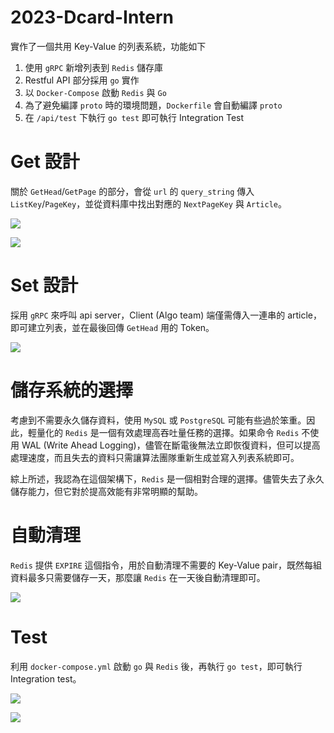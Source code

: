 # 2023-Dcard-Intern
實作了一個共用 Key-Value 的列表系統，功能如下
1. 使用 `gRPC` 新增列表到 `Redis` 儲存庫
2. Restful API 部分採用 `go` 實作
3. 以 `Docker-Compose` 啟動 `Redis` 與 `Go`
4. 為了避免編譯 `proto` 時的環境問題，`Dockerfile` 會自動編譯 `proto`
5. 在 `/api/test` 下執行 `go test` 即可執行 Integration Test

# Get 設計
關於 `GetHead`/`GetPage` 的部分，會從 `url` 的 `query_string` 傳入 `ListKey`/`PageKey`，並從資料庫中找出對應的 `NextPageKey` 與 `Article`。

![](https://i.imgur.com/d83dhYt.png)

![](https://i.imgur.com/Xz8Ad9A.png)

# Set 設計
採用 `gRPC` 來呼叫 api server，Client (Algo team) 端僅需傳入一連串的 article，即可建立列表，並在最後回傳 `GetHead` 用的 Token。

![](https://i.imgur.com/BMpaSvT.png)

# 儲存系統的選擇
考慮到不需要永久儲存資料，使用 `MySQL` 或 `PostgreSQL` 可能有些過於笨重。因此，輕量化的 `Redis` 是一個有效處理高吞吐量任務的選擇。如果命令 `Redis` 不使用 WAL (Write Ahead Logging)，儘管在斷電後無法立即恢復資料，但可以提高處理速度，而且失去的資料只需讓算法團隊重新生成並寫入列表系統即可。

綜上所述，我認為在這個架構下，`Redis` 是一個相對合理的選擇。儘管失去了永久儲存能力，但它對於提高效能有非常明顯的幫助。

# 自動清理
`Redis` 提供 `EXPIRE` 這個指令，用於自動清理不需要的 Key-Value pair，既然每組資料最多只需要儲存一天，那麼讓 `Redis` 在一天後自動清理即可。

![](https://i.imgur.com/TvzEAxN.png)

# Test
利用 `docker-compose.yml` 啟動 `go` 與 `Redis` 後，再執行 `go test`，即可執行 Integration test。

![](https://i.imgur.com/NKIEKF3.png)

![](https://i.imgur.com/g2E0vYp.png)
